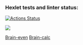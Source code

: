 ### Hexlet tests and linter status:
[![Actions Status](https://github.com/Vladislavdes/python-project-49/actions/workflows/hexlet-check.yml/badge.svg)](https://github.com/Vladislavdes/python-project-49/actions)

<a href="https://codeclimate.com/github/Vladislavdes/python-project-49/maintainability"><img src="https://api.codeclimate.com/v1/badges/12919bc3f99eff84b809/maintainability" /></a>

<a href='https://asciinema.org/a/e4NXh5FUofpRNqjdAOOb1eg0p'>Brain-even</a>
<a href='https://asciinema.org/a/e4NXh5FUofpRNqjdAOOb1eg0p'>Brain-calc</a>